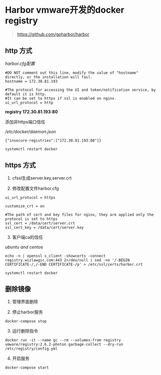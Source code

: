 # Harbor vmware开发的docker registry

> https://github.com/goharbor/harbor

## http 方式 

*harbor.cfg配置*

```
#DO NOT comment out this line, modify the value of "hostname" directly, or the installation will fail.
hostname = 172.30.81.193

#The protocol for accessing the UI and token/notification service, by default it is http.
#It can be set to https if ssl is enabled on nginx.
ui_url_protocol = http
```

**registry 172.30.81.193:80**


添加非https端口信任

*/etc/docker/daemon.json*

```
{"insecure-registries":["172.30.81.193:80"]}

systemctl restart docker
```

## https 方式

1. cfssl生成server.key,server.crt

2. 修改配置文件harbor.cfg

```
ui_url_protocol = https

customize_crt = on

#The path of cert and key files for nginx, they are applied only the protocol is set to https
ssl_cert = /data/cert/server.crt
ssl_cert_key = /data/cert/server.key

```

3. 客户端ca的信任

*ubuntu and centos*

```
echo -n | openssl s_client -showcerts -connect registry.wizlawgic.com:443 2>/dev/null | sed -ne '/-BEGIN CERTIFICATE-/,/-END CERTIFICATE-/p' > /etc/ssl/certs/harbor.crt

systemctl restart docker
```

## 删除镜像

1. 管理界面删除

2. 停止harbor服务

`docker-compose stop`

3. 运行删除指令

`docker run -it --name gc --rm --volumes-from registry vmware/registry:2.6.2-photon garbage-collect --dry-run /etc/registry/config.yml`

4. 开启服务

`docker-compose start`
